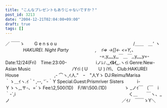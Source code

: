 ```yaml
---
title: "こんなプレゼントもありじゃないですか？"
post_id: 3213
date: "2004-12-21T02:04:00+09:00"
draft: true
tags: []
---
```



／ ￣￣ゝ　 　G e n s o u　　　　　　　　 　　　　　　　　　/＿＿　＿_' ヽ 　　　　HAKUREI. Night Party　　　　　　,　ｲ=> →[]← <=Y,、 　　　　　　　　　　　　　　　　　　　 　　-=_,y__,y_,￣＿￣_,_,y__,y=- Date:12/24(Fri)　Time:23:00- 　　　　　　 iノﾚﾉ.,__,ｲﾙｲ,__,.ヽｲi Genre:New-Asian Music　　　　　 　　　　ﾉYｲi ( U　　 Ｕ ) iYi、 Club:HAKUREI House　　　　　　　　,- ⌒ヽ,ｲ人."　ｰ　"人Yゝ DJ:Reimu/Marisa　　　　　　　　　 　 ｀ゝ＿ｲヽ.ｲ｀' ,--, '´-｀Y Special.Guest:Prismriver Sisters　　　i-　　Ｙゝヽ,_〒-、=´ゝ Fee:\2,500(1D)　F/W:\500.(1D)　　　　ゝ _ノｲ￣ （￣　i｀-´,i 　　　　　　　　　　　　　　　　　　 　　　　　　　く＿　　￣ヽ、_ノ 　　　　　　　　　　　　　　　　　　　　　　　　　／ｲﾉ　￣￣ゝY＼
